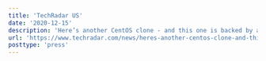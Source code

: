 ```yaml
---
title: 'TechRadar US'
date: '2020-12-15'
description: 'Here’s another CentOS clone - and this one is backed by a million dollars a year'
url: 'https://www.techradar.com/news/heres-another-centos-clone-and-this-one-is-backed-by-a-million-dollars-a-year'
posttype: 'press'
---
```

